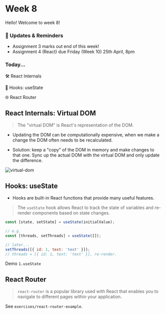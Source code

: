 # Week 8

Hello! Welcome to week 8!

### 📢 Updates & Reminders

- Assignment 3 marks out end of this week!
- Assignment 4 (React) due Friday (Week 10) 25th April, 8pm

### Today...

🛠️ React Internals

🏹 Hooks: useState

🌐 React Router

## React Internals: Virtual DOM

> The "virtual DOM" is React's representation of the DOM.

- Updating the DOM can be computationally expensive, when we make a change the DOM often needs to be recalculated.

- Solution: keep a "copy" of the DOM in memory and make changes to that one. Sync up the actual DOM with the virtual DOM and only update the difference.

![virtual-dom](assets/dom.png)

## Hooks: useState

- Hooks are built-in React functions that provide many useful features.

> The `useState` hook allows React to track the state of variables and re-render components based on state changes.

```js
const [state, setState] = useState(initialValue);

// e.g.
const [threads, setThreads] = useState([]);

// later...
setThreads([{ id: 1, text: 'text' }]);
// threads = [{ id: 1, text: 'text' }], re-render.
```

Demo `1.useState`

## React Router

> `react-router` is a popular library used with React that enables you to navigate to different pages within your application.

See `exercises/react-router-example`.
